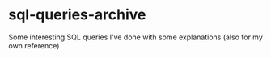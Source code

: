 # sql-queries-archive
Some interesting SQL queries I've done with some explanations (also for my own reference) 
